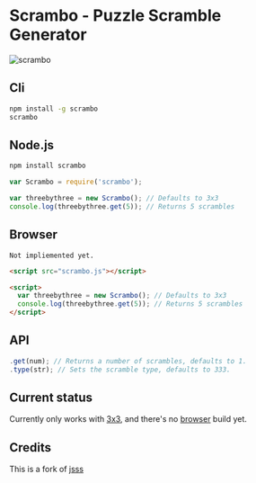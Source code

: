 # Scrambo - Puzzle Scramble Generator
![scrambo](http://rawgithub.com/nickcolley/scrambo/master/scrambo.svg)

## Cli
```bash
npm install -g scrambo
scrambo
```

## Node.js
```bash
npm install scrambo
```
```javascript
var Scrambo = require('scrambo');

var threebythree = new Scrambo(); // Defaults to 3x3
console.log(threebythree.get(5)); // Returns 5 scrambles
```

## Browser
```Not impliemented yet.```
```html
<script src="scrambo.js"></script>

<script>
  var threebythree = new Scrambo(); // Defaults to 3x3
  console.log(threebythree.get(5)); // Returns 5 scrambles
</script>
```

## API
```javascript
.get(num); // Returns a number of scrambles, defaults to 1.
.type(str); // Sets the scramble type, defaults to 333.
```

## Current status
Currently only works with [3x3](https://github.com/nickcolley/scrambo/issues/6), and there's no [browser](https://github.com/nickcolley/scrambo/issues/1) build yet.  

## Credits
This is a fork of [jsss](https://github.com/cubing/jsss)
